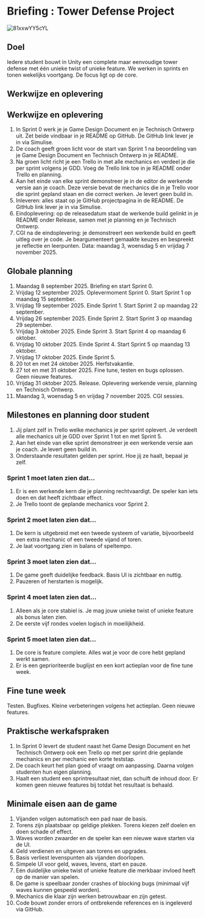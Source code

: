 # Briefing : Tower Defense Project 


![81xxwYY5cYL](https://github.com/user-attachments/assets/06f8545e-2c96-440b-b752-ceb7880e28c5)

## Doel
Iedere student bouwt in Unity een complete maar eenvoudige tower defense met één unieke twist of unieke feature. We werken in sprints en tonen wekelijks voortgang. De focus ligt op de core.

## Werkwijze en oplevering
## Werkwijze en oplevering
1. In Sprint 0 werk je je Game Design Document en je Technisch Ontwerp uit. Zet beide vindbaar in je README op GitHub. De GitHub link lever je in via Simulise.
2. De coach geeft groen licht voor de start van Sprint 1 na beoordeling van je Game Design Document en Technisch Ontwerp in je README.
3. Na groen licht richt je een Trello in met alle mechanics en verdeel je die per sprint volgens je GDD. Voeg de Trello link toe in je README onder Trello en planning.
4. Aan het einde van elke sprint demonstreer je in de editor de werkende versie aan je coach. Deze versie bevat de mechanics die in je Trello voor die sprint gepland staan en die correct werken. Je levert geen build in.
5. Inleveren: alles staat op je GitHub projectpagina in de README. De GitHub link lever je in via Simulise.
6. Eindoplevering: op de releasedatum staat de werkende build gelinkt in je README onder Release, samen met je planning en je Technisch Ontwerp.
7. CGI na de eindoplevering: je demonstreert een werkende build en geeft uitleg over je code. Je beargumenteert gemaakte keuzes en bespreekt je reflectie en leerpunten. Data: maandag 3, woensdag 5 en vrijdag 7 november 2025.

## Globale planning
1. Maandag 8 september 2025. Briefing en start Sprint 0.
2. Vrijdag 12 september 2025. Oplevermoment Sprint 0. Start Sprint 1 op maandag 15 september.
3. Vrijdag 19 september 2025. Einde Sprint 1. Start Sprint 2 op maandag 22 september.
4. Vrijdag 26 september 2025. Einde Sprint 2. Start Sprint 3 op maandag 29 september.
5. Vrijdag 3 oktober 2025. Einde Sprint 3. Start Sprint 4 op maandag 6 oktober.
6. Vrijdag 10 oktober 2025. Einde Sprint 4. Start Sprint 5 op maandag 13 oktober.
7. Vrijdag 17 oktober 2025. Einde Sprint 5.
8. 20 tot en met 24 oktober 2025. Herfstvakantie.
9. 27 tot en met 31 oktober 2025. Fine tune, testen en bugs oplossen. Geen nieuwe features.
10. Vrijdag 31 oktober 2025. Release. Oplevering werkende versie, planning en Technisch Ontwerp.
11. Maandag 3, woensdag 5 en vrijdag 7 november 2025. CGI sessies.


## Milestones en planning door student

1. Jij plant zelf in Trello welke mechanics je per sprint oplevert. Je verdeelt alle mechanics uit je GDD over Sprint 1 tot en met Sprint 5.
2. Aan het einde van elke sprint demonstreer je een werkende versie aan je coach. Je levert geen build in.
3. Onderstaande resultaten gelden per sprint. Hoe jij ze haalt, bepaal je zelf.

### Sprint 1 moet laten zien dat…
1. Er is een werkende kern die je planning rechtvaardigt. De speler kan iets doen en dat heeft zichtbaar effect.
2. Je Trello toont de geplande mechanics voor Sprint 2.

### Sprint 2 moet laten zien dat…
1. De kern is uitgebreid met een tweede systeem of variatie, bijvoorbeeld een extra mechanic of een tweede vijand of toren.
2. Je laat voortgang zien in balans of speltempo.

### Sprint 3 moet laten zien dat…
1. De game geeft duidelijke feedback. Basis UI is zichtbaar en nuttig.
2. Pauzeren of herstarten is mogelijk.

### Sprint 4 moet laten zien dat…
1. Alleen als je core stabiel is. Je mag jouw unieke twist of unieke feature als bonus laten zien.
2. De eerste vijf rondes voelen logisch in moeilijkheid.

### Sprint 5 moet laten zien dat…
1. De core is feature complete. Alles wat je voor de core hebt gepland werkt samen.
2. Er is een geprioriteerde buglijst en een kort actieplan voor de fine tune week.

## Fine tune week
Testen. Bugfixes. Kleine verbeteringen volgens het actieplan. Geen nieuwe features.

## Praktische werkafspraken
1. In Sprint 0 levert de student naast het Game Design Document en het Technisch Ontwerp ook een Trello op met per sprint drie geplande mechanics en per mechanic een korte teststap.
2. De coach keurt het plan goed of vraagt om aanpassing. Daarna volgen studenten hun eigen planning.
3. Haalt een student een sprintresultaat niet, dan schuift de inhoud door. Er komen geen nieuwe features bij totdat het resultaat is behaald.

## Minimale eisen aan de game
1. Vijanden volgen automatisch een pad naar de basis.
2. Torens zijn plaatsbaar op geldige plekken. Torens kiezen zelf doelen en doen schade of effect.
3. Waves worden zwaarder en de speler kan een nieuwe wave starten via de UI.
4. Geld verdienen en uitgeven aan torens en upgrades.
5. Basis verliest levenspunten als vijanden doorlopen.
6. Simpele UI voor geld, waves, levens, start en pauze.
7. Eén duidelijke unieke twist of unieke feature die merkbaar invloed heeft op de manier van spelen.
8. De game is speelbaar zonder crashes of blocking bugs (minimaal vijf waves kunnen gespeeld worden).
9. Mechanics die klaar zijn werken betrouwbaar en zijn getest.
10. Code bouwt zonder errors of ontbrekende references en is ingeleverd via GitHub.
